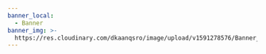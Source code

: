 ```yaml
---
banner_local:
  - Banner
banner_img: >-
  https://res.cloudinary.com/dkaanqsro/image/upload/v1591278576/Banner_novo_final_cvau7s.jpg
---
```


